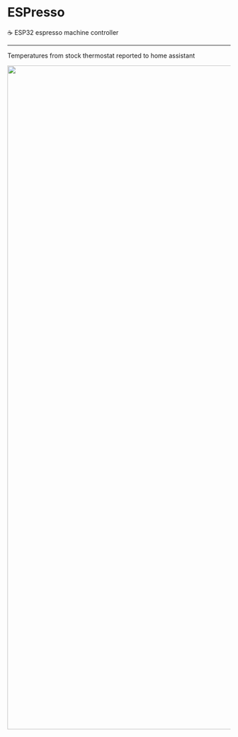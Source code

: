 # ESPresso
☕️ ESP32 espresso machine controller


---

Temperatures from stock thermostat reported to home assistant

<img width="1496" src="https://user-images.githubusercontent.com/131752/142286888-5876ee6a-af3c-4fd9-8c24-fb74493f5a0d.png">
